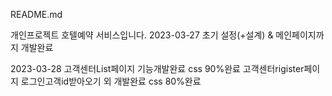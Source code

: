 README.md

개인프로젝트 호텔예약 서비스입니다.
2023-03-27 
초기 설정(+설계) & 메인페이지까지 개발완료

2023-03-28
고객센터List페이지 기능개발완료 css 90%완료
고객센터rigister페이지 로그인고객id받아오기 외 개발완료 css 80%완료

